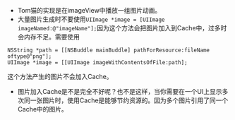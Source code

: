 - Tom猫的实现是在imageView中播放一组图片动画。
- 大量图片生成时不要使用`UIImage *image = [UIImage imageNamed:@"imageName"];`因为这个方法会把图片加入到Cache中，过多时会内存不足。需要使用

```
NSString *path = [[NSBuddle mainBuddle] pathForResource:fileName oftype@"png"];
UIImage *image = [[UIImage imageWithContentsOfFile:path];
```
这个方法产生的图片不会加入Cache。

- 图片加入Cache是不是完全不好呢？也不是这样，当你需要在一个UI上显示多次同一张图片时，使用Cache是能够节约资源的。因为多个图片引用了同一个Cache中的图片。